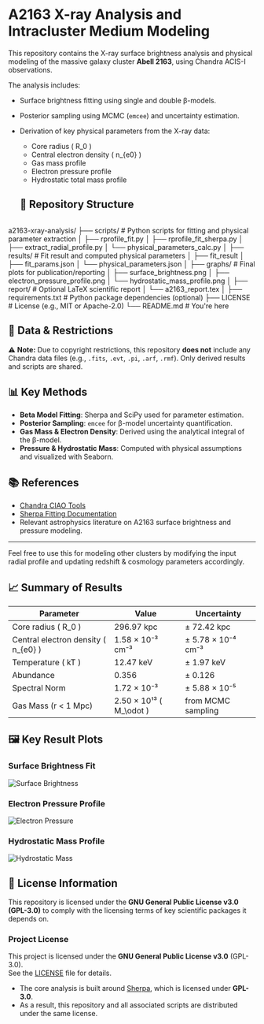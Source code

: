 # A2163 X-ray Analysis and Intracluster Medium Modeling

This repository contains the X-ray surface brightness analysis and physical modeling of the massive galaxy cluster **Abell 2163**, using Chandra ACIS-I observations.

The analysis includes:
- Surface brightness fitting using single and double β-models.
- Posterior sampling using MCMC (`emcee`) and uncertainty estimation.
- Derivation of key physical parameters from the X-ray data:
  - Core radius \( R_0 \)
  - Central electron density \( n_{e0} \)
  - Gas mass profile
  - Electron pressure profile
  - Hydrostatic total mass profile

  ## 📁 Repository Structure

  ```
a2163-xray-analysis/
├── scripts/               # Python scripts for fitting and physical parameter extraction
│   ├── rprofile_fit.py
│   ├── rprofile_fit_sherpa.py
│   ├── extract_radial_profile.py
│   └── physical_parameters_calc.py
│
├── results/               # Fit result and computed physical parameters
│   ├── fit_result
│   ├── fit_params.json
│   └── physical_parameters.json
│
├── graphs/                # Final plots for publication/reporting
│   ├── surface_brightness.png
│   ├── electron_pressure_profile.png
│   └── hydrostatic_mass_profile.png
│
├── report/                # Optional LaTeX scientific report
│   └── a2163_report.tex
│
├── requirements.txt       # Python package dependencies (optional)
├── LICENSE                # License (e.g., MIT or Apache-2.0)
└── README.md              # You're here


## 🔬 Data & Restrictions

⚠️ **Note:** Due to copyright restrictions, this repository **does not** include any Chandra data files (e.g., `.fits`, `.evt`, `.pi`, `.arf`, `.rmf`). Only derived results and scripts are shared.

## 📊 Key Methods

- **Beta Model Fitting**: Sherpa and SciPy used for parameter estimation.
- **Posterior Sampling**: `emcee` for β-model uncertainty quantification.
- **Gas Mass & Electron Density**: Derived using the analytical integral of the β-model.
- **Pressure & Hydrostatic Mass**: Computed with physical assumptions and visualized with Seaborn.

## 📚 References

- [Chandra CIAO Tools](https://cxc.harvard.edu/ciao/)
- [Sherpa Fitting Documentation](https://sherpa.readthedocs.io/)
- Relevant astrophysics literature on A2163 surface brightness and pressure modeling.

---

Feel free to use this for modeling other clusters by modifying the input radial profile and updating redshift & cosmology parameters accordingly.

## 📈 Summary of Results

| Parameter                  | Value                        | Uncertainty         |
|---------------------------|------------------------------|---------------------|
| Core radius \( R_0 \)     | 296.97 kpc                   | ± 72.42 kpc         |
| Central electron density \( n_{e0} \) | 1.58 × 10⁻³ cm⁻³         | ± 5.78 × 10⁻⁴ cm⁻³  |
| Temperature \( kT \)      | 12.47 keV                    | ± 1.97 keV          |
| Abundance                 | 0.356                        | ± 0.126             |
| Spectral Norm             | 1.72 × 10⁻³                  | ± 5.88 × 10⁻⁵       |
| Gas Mass (r &lt; 1 Mpc)    | 2.50 × 10¹³ \( M_\odot \)     | from MCMC sampling  |

## 🖼️ Key Result Plots

### Surface Brightness Fit
![Surface Brightness](graphs/surface_brightness.png)

### Electron Pressure Profile
![Electron Pressure](graphs/electron_pressure_profile.png)

### Hydrostatic Mass Profile
![Hydrostatic Mass](graphs/hydrostatic_mass_profile.png)

## 🔐 License Information

This repository is licensed under the **GNU General Public License v3.0 (GPL-3.0)** to comply with the licensing terms of key scientific packages it depends on.

### Project License

This project is licensed under the **GNU General Public License v3.0** (GPL-3.0).  
See the [LICENSE](./LICENSE) file for details.

- The core analysis is built around [Sherpa](https://github.com/sherpa/sherpa), which is licensed under **GPL-3.0**.
- As a result, this repository and all associated scripts are distributed under the same license.
